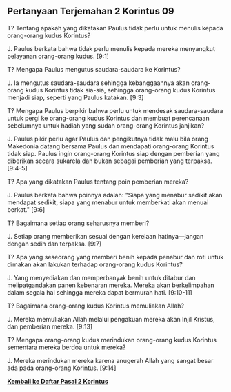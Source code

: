 ## Pertanyaan Terjemahan 2 Korintus 09 ##

T? Tentang apakah yang dikatakan Paulus tidak perlu untuk menulis kepada orang-orang kudus Korintus?

J. Paulus berkata bahwa tidak perlu menulis kepada mereka menyangkut pelayanan orang-orang kudus. [9:1]

T? Mengapa Paulus mengutus saudara-saudara ke Korintus?

J. Ia mengutus saudara-saudara sehingga kebanggaannya akan orang-orang kudus Korintus tidak sia-sia, sehingga orang-orang kudus Korintus menjadi siap, seperti yang Paulus katakan. [9:3]

T? Mengapa Paulus berpikir bahwa perlu untuk mendesak saudara-saudara untuk pergi ke orang-orang kudus Korintus dan membuat perencanaan sebelumnya untuk hadiah yang sudah orang-orang Korintus janjikan?

J. Paulus pikir perlu agar Paulus dan pengikutnya tidak malu bila orang Makedonia datang bersama Paulus dan mendapati orang-orang Korintus tidak siap. Paulus ingin orang-orang Korintus siap dengan pemberian yang diberikan secara sukarela dan bukan sebagai pemberian yang terpaksa. [9:4-5]

T? Apa yang dikatakan Paulus tentang poin pemberian mereka?

J. Paulus berkata bahwa poinnya adalah: "Siapa yang menabur sedikit akan mendapat sedikit, siapa yang menabur untuk memberkati akan menuai berkat." [9:6]

T? Bagaimana setiap orang seharusnya memberi?

J. Setiap orang memberikan sesuai dengan kerelaan hatinya—jangan dengan sedih dan terpaksa. [9:7]

T? Apa yang seseorang yang memberi benih kepada penabur dan roti untuk dimakan akan lakukan terhadap orang-orang kudus Korintus?

J. Yang menyediakan dan memperbanyak benih untuk ditabur dan melipatgandakan panen kebenaran mereka. Mereka akan berkelimpahan dalam segala hal sehingga mereka dapat bermurah hati. [9:10-11]

T? Bagaimana orang-orang kudus Korintus memuliakan Allah?

J. Mereka memuliakan Allah melalui pengakuan mereka akan Injil Kristus, dan pemberian mereka. [9:13]

T? Mengapa orang-orang kudus merindukan orang-orang kudus Korintus sementara mereka berdoa untuk mereka?

J. Mereka merindukan mereka karena anugerah Allah yang sangat besar ada pada orang-orang Korintus. [9:14]

__[Kembali ke Daftar Pasal 2 Korintus](./)__

